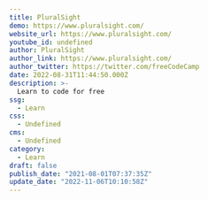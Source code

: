```yaml
---
title: PluralSight
demo: https://www.pluralsight.com/
website_url: https://www.pluralsight.com/
youtube_id: undefined
author: PluralSight
author_link: https://www.pluralsight.com/
author_twitter: https://twitter.com/freeCodeCamp
date: 2022-08-31T11:44:50.000Z
description: >-
  Learn to code for free
ssg:
  - Learn
css:
  - Undefined
cms:
  - Undefined
category:
  - Learn
draft: false
publish_date: "2021-08-01T07:37:35Z"
update_date: "2022-11-06T10:10:58Z"
---
```

